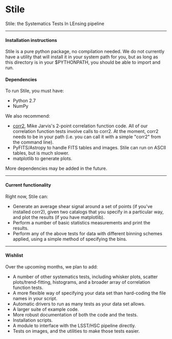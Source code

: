 Stile
=====

Stile: the Systematics Tests In LEnsing pipeline

-------------------------------------
#### Installation instructions ####

Stile is a pure python package, no compilation needed.  We do not currently have a utility that will install it in your system path for you, but as long as this directory is in your $PYTHONPATH, you should be able to import and run.

#### Dependencies ####
To run Stile, you must have:

 - Python 2.7
 - NumPy

We also recommend:

 - [corr2](http://code.google.com/p/mjarvis/), Mike Jarvis's 2-point correlation function code.  All of our correlation function tests involve calls to corr2.  At the moment, corr2 needs to be in your path (i.e. you can call it with a simple "corr2" from the command line).
 - PyFITS/Astropy to handle FITS tables and images.  Stile can run on ASCII tables, but is much slower.
 - matplotlib to generate plots.

More dependencies may be added in the future.  
 
-------------------------------------

#### Current functionality ####

Right now, Stile can:

 - Generate an average shear signal around a set of points (if you've installed corr2), given two catalogs that you specify in a particular way, and plot the results (if you have matplotlib).
 - Perform a number of basic statistics measurements and print the results.
 - Perform any of the above tests for data with different binning schemes applied, using a simple method of specifying the bins.
 
-------------------------------------

#### Wishlist ####

Over the upcoming months, we plan to add:

 - A number of other systematics tests, including whisker plots, scatter plots/trend-fitting, histograms, and a broader array of correlation function tests.
 - A more flexible way of specifying your data set than hard-coding the file names in your script.
 - Automatic drivers to run as many tests as your data set allows.
 - A larger suite of example code.
 - More robust documentation of both the code and the tests.
 - Installation scripts.
 - A module to interface with the LSST/HSC pipeline directly.
 - Tests on images, and the utilities to make those tests easier.
 
